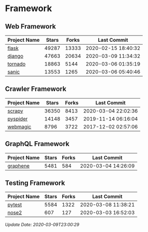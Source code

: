 # Framework

## Web Framework

| Project Name | Stars | Forks | Last Commit |
| ------------ | ----- | ----- | ----------- |
| [flask](https://github.com/pallets/flask) | 49287 | 13333 | 2020-02-15 18:40:32 |
| [django](https://github.com/django/django) | 47663 | 20634 | 2020-03-09 11:34:32 |
| [tornado](https://github.com/tornadoweb/tornado) | 18863 | 5144 | 2020-03-06 01:35:19 |
| [sanic](https://github.com/huge-success/sanic) | 13553 | 1265 | 2020-03-06 05:40:46 |

## Crawler Framework

| Project Name | Stars | Forks | Last Commit |
| ------------ | ----- | ----- | ----------- |
| [scrapy](https://github.com/scrapy/scrapy) | 36350 | 8413 | 2020-03-04 22:02:36 |
| [pyspider](https://github.com/binux/pyspider) | 14148 | 3457 | 2019-11-14 06:16:04 |
| [webmagic](https://github.com/code4craft/webmagic) | 8796 | 3722 | 2017-12-02 02:57:06 |

## GraphQL Framework

| Project Name | Stars | Forks | Last Commit |
| ------------ | ----- | ----- | ----------- |
| [graphene](https://github.com/graphql-python/graphene) | 5481 | 584 | 2020-03-04 14:26:09 |

## Testing Framework

| Project Name | Stars | Forks | Last Commit |
| ------------ | ----- | ----- | ----------- |
| [pytest](https://github.com/pytest-dev/pytest) | 5584 | 1322 | 2020-03-08 11:38:21 |
| [nose2](https://github.com/nose-devs/nose2) | 607 | 127 | 2020-03-03 16:52:03 |

*Update Date: 2020-03-09T23:00:29*